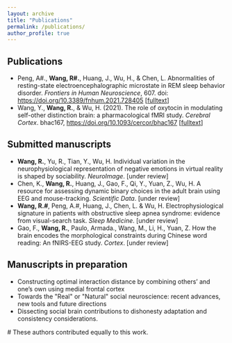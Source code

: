 ```yaml
---
layout: archive
title: "Publications"
permalink: /publications/
author_profile: true
---
```


## Publications
- Peng, A#., **Wang, R#.**, Huang, J., Wu, H., & Chen, L. Abnormalities of resting-state electroencephalographic microstate in REM sleep behavior disorder. *Frontiers in Human Neuroscience*, 607. doi: https://doi.org/10.3389/fnhum.2021.728405 [[fulltext](/files/MS_rsEEG_REM.pdf)]
- Wang, Y., **Wang, R.**, & Wu, H. (2021). The role of oxytocin in modulating self-other distinction brain: a pharmacological fMRI study. *Cerebral Cortex*. bhac167, https://doi.org/10.1093/cercor/bhac167 [[fulltext](/files/CC_OT_face.pdf)]


## Submitted manuscripts

- **Wang, R.**, Yu, R., Tian, Y., Wu, H. Individual variation in the neurophysiological representation of negative emotions in virtual reality is shaped by sociability. *NeuroImage*. [under review]
- Chen, K., **Wang, R.**, Huang, J., Gao, F., Qi, Y., Yuan, Z., Wu, H. A resource for assessing dynamic binary choices in the adult brain using EEG and mouse-tracking. *Scientific Data*. [under review]
- **Wang, R.#**, Peng, A.#, Huang, J., Chen, L. & Wu, H. Electrophysiological signature in patients with obstructive sleep apnea syndrome: evidence from visual-search task. *Sleep Medicine*. [under review]
- Gao, F., **Wang, R.**, Paulo, Armada., Wang, M., Li, H., Yuan, Z. How the brain encodes the morphological constraints during Chinese word reading: An fNIRS-EEG study. *Cortex*. [under review]


## Manuscripts in preparation
 
- Constructing optimal interaction distance by combining others’ and one’s own using medial frontal cortex
- Towards the "Real" or "Natural" social neuroscience: recent advances, new tools and future directions
- Dissecting social brain contributions to dishonesty adaptation and consistency considerations.

\# These authors contributed equally to this work.<br>

